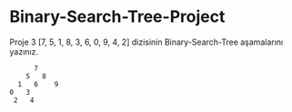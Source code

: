 # Binary-Search-Tree-Project

Proje 3
[7, 5, 1, 8, 3, 6, 0, 9, 4, 2] dizisinin Binary-Search-Tree aşamalarını yazınız.

          7
        5   8
      1   6    9
    0   3       
     2   4
